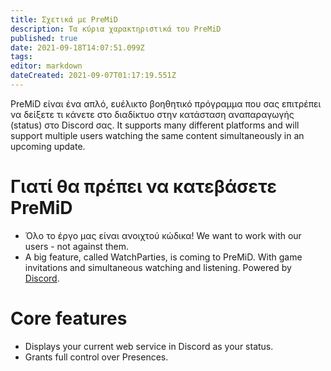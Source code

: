 ```yaml
---
title: Σχετικά με PreMiD
description: Τα κύρια χαρακτηριστικά του PreMiD
published: true
date: 2021-09-18T14:07:51.099Z
tags:
editor: markdown
dateCreated: 2021-09-07T01:17:19.551Z
---
```


PreMiD είναι ένα απλό, ευέλικτο βοηθητικό πρόγραμμα που σας επιτρέπει να δείξετε τι κάνετε στο διαδίκτυο στην κατάσταση αναπαραγωγής (status) στο Discord σας. It supports many different platforms and will support multiple users watching the same content simultaneously in an upcoming update.

# Γιατί θα πρέπει να κατεβάσετε PreMiD
- Όλο το έργο μας είναι ανοιχτού κώδικα! We want to work with our users - not against them.
- A big feature, called WatchParties, is coming to PreMiD. With game invitations and simultaneous watching and listening. Powered by [Discord](https://discordapp.com/).

# Core features
- Displays your current web service in Discord as your status.
- Grants full control over Presences.